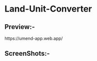# Land-Unit-Converter
<h2>Preview:-</h2>https://umend-app.web.app/
  <h2>ScreenShots:-</h2>
  <img src="" />


